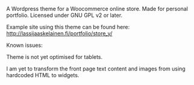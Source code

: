 A Wordpress theme for a Woocommerce online store. Made for personal portfolio. Licensed under GNU GPL v2 or later.

Example site using this theme can be found here: http://lassijaaskelainen.fi/portfolio/store_y/

Known issues:

Theme is not yet optimised for tablets.

I am yet to transform the front page text content and images from using hardcoded HTML to widgets.
